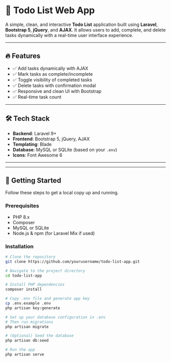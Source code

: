 # 📝 Todo List Web App

A simple, clean, and interactive **Todo List** application built using **Laravel**, **Bootstrap 5**, **jQuery**, and **AJAX**. It allows users to add, complete, and delete tasks dynamically with a real-time user interface experience.

---

## 🔥 Features

- ✅ Add tasks dynamically with AJAX
- ✅ Mark tasks as complete/incomplete
- ✅ Toggle visibility of completed tasks
- ✅ Delete tasks with confirmation modal
- ✅ Responsive and clean UI with Bootstrap
- ✅ Real-time task count

---

## 🛠️ Tech Stack

- **Backend**: Laravel 9+
- **Frontend**: Bootstrap 5, jQuery, AJAX
- **Templating**: Blade
- **Database**: MySQL or SQLite (based on your `.env`)
- **Icons**: Font Awesome 6

---

---

## 🚀 Getting Started

Follow these steps to get a local copy up and running.

### Prerequisites

- PHP 8.x
- Composer
- MySQL or SQLite
- Node.js & npm (for Laravel Mix if used)

### Installation

```bash
# Clone the repository
git clone https://github.com/yourusername/todo-list-app.git

# Navigate to the project directory
cd todo-list-app

# Install PHP dependencies
composer install

# Copy .env file and generate app key
cp .env.example .env
php artisan key:generate

# Set up your database configuration in .env
# Then run migrations
php artisan migrate

# (Optional) Seed the database
php artisan db:seed

# Run the app
php artisan serve

